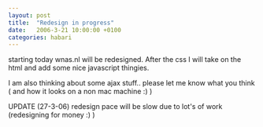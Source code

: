 ```yaml
---
layout: post
title:  "Redesign in progress"
date:   2006-3-21 10:00:00 +0100
categories: habari
---
```

starting today wnas.nl will be redesigned. After the css  I will take on the html and add some nice javascript thingies.

I am also thinking about some ajax stuff..
please let me know what you think ( and how it looks on a non mac machine :) )

UPDATE (27-3-06)
redesign pace will be slow due to lot's of work (redesigning for money :) )